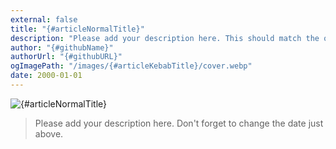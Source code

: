 ```yaml
---
external: false
title: "{#articleNormalTitle}"
description: "Please add your description here. This should match the one below."
author: "{#githubName}"
authorUrl: "{#githubURL}"
ogImagePath: "/images/{#articleKebabTitle}/cover.webp"
date: 2000-01-01
---
```

![{#articleNormalTitle}](/images/{#articleKebabTitle}/cover.webp)

> Please add your description here. Don't forget to change the date just above.
